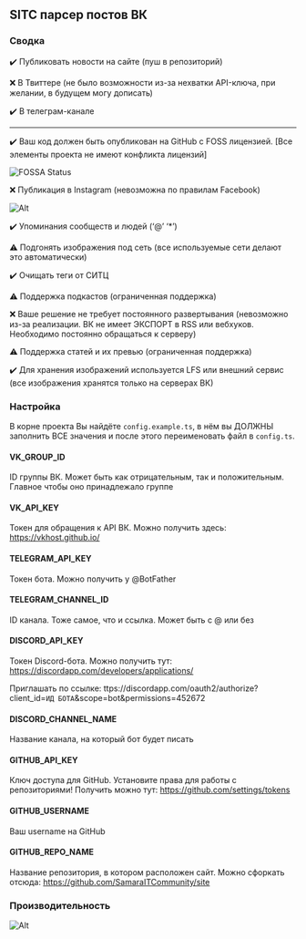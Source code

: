## SITC парсер постов ВК
### Сводка
✔️ Публиковать новости на сайте (пуш в репозиторий)

❌ В Твиттере (не было возможности из-за нехватки API-ключа, при желании, в будущем могу дописать)

✔️ В телеграм-канале

---

✔️ Ваш код должен быть опубликован на GitHub с FOSS лицензией. [Все элементы проекта не имеют конфликта лицензий]

![FOSSA Status](https://app.fossa.com/api/projects/git%2Bgithub.com%2Ffax1ty%2Fsitc-vk-parser.svg?type=large)

❌ Публикация в Instagram (невозможна по правилам Facebook)

![Alt](https://i.imgur.com/jgQd9sJ.png)

✔️ Упоминания сообществ и людей (‘@’ ‘*’)

⚠️ Подгонять изображения под сеть (все используемые сети делают это автоматически)

✔️ Очищать теги от СИТЦ

⚠️ Поддержка подкастов (ограниченная поддержка)

❌ Ваше решение не требует постоянного развертывания (невозможно из-за реализации. ВК не имеет ЭКСПОРТ в RSS или вебхуков. Необходимо постоянно обращаться к серверу)

⚠️ Поддержка статей и их превью (ограниченная поддержка)

✔️ Для хранения изображений используется LFS или внешний сервис (все изображения хранятся только на серверах ВК)

### Настройка
В корне проекта Вы найдёте `config.example.ts`, в нём вы ДОЛЖНЫ заполнить ВСЕ значения и после этого переименовать файл в `config.ts`.

#### VK_GROUP_ID
ID группы ВК. Может быть как отрицательным, так и положительным. Главное чтобы оно принадлежало группе
#### VK_API_KEY
Токен для обращения к API ВК. Можно получить здесь: https://vkhost.github.io/
#### TELEGRAM_API_KEY
Токен бота. Можно получить у @BotFather
#### TELEGRAM_CHANNEL_ID
ID канала. Тоже самое, что и ссылка. Может быть с @ или без
#### DISCORD_API_KEY
Токен Discord-бота. Можно получить тут: https://discordapp.com/developers/applications/

Приглашать по ссылке: ttps://discordapp.com/oauth2/authorize?client_id=`ИД БОТА`&scope=bot&permissions=452672
#### DISCORD_CHANNEL_NAME
Название канала, на который бот будет писать

#### GITHUB_API_KEY
Ключ доступа для GitHub. Установите права для работы с репозиториями! Получить можно тут: https://github.com/settings/tokens

#### GITHUB_USERNAME
Ваш username на GitHub

#### GITHUB_REPO_NAME
Название репозитория, в котором расположен сайт. Можно сфоркать отсюда: https://github.com/SamaraITCommunity/site

### Производительность
![Alt](https://i.imgur.com/JQ9sDTn.png)